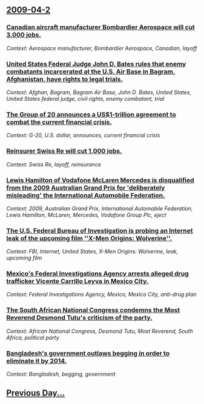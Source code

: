 ## [2009-04-2](/news/2009/04/2/index.md)

### [ Canadian aircraft manufacturer Bombardier Aerospace will cut 3,000 jobs. ](/news/2009/04/2/canadian-aircraft-manufacturer-bombardier-aerospace-will-cut-3-000-jobs.md)
_Context: Aerospace manufacturer, Bombardier Aerospace, Canadian, layoff_

### [ United States Federal Judge John D. Bates rules that enemy combatants incarcerated at the U.S. Air Base in Bagram, Afghanistan, have rights to legal trials. ](/news/2009/04/2/united-states-federal-judge-john-d-bates-rules-that-enemy-combatants-incarcerated-at-the-u-s-air-base-in-bagram-afghanistan-have-rights.md)
_Context: Afghan, Bagram, Bagram Air Base, John D. Bates, United States, United States federal judge, civil rights, enemy combatant, trial_

### [ The Group of 20 announces a US$1-trillion agreement to combat the current financial crisis. ](/news/2009/04/2/the-group-of-20-announces-a-us-1-trillion-agreement-to-combat-the-current-financial-crisis.md)
_Context: G-20, U.S. dollar, announces, current financial crisis_

### [ Reinsurer Swiss Re will cut 1,000 jobs. ](/news/2009/04/2/reinsurer-swiss-re-will-cut-1-000-jobs.md)
_Context: Swiss Re, layoff, reinsurance_

### [ Lewis Hamilton of Vodafone McLaren Mercedes is disqualified from the 2009 Australian Grand Prix for 'deliberately misleading' the International Automobile Federation. ](/news/2009/04/2/lewis-hamilton-of-vodafone-mclaren-mercedes-is-disqualified-from-the-2009-australian-grand-prix-for-deliberately-misleading-the-internati.md)
_Context: 2009, Australian Grand Prix, International Automobile Federation, Lewis Hamilton, McLaren, Mercedes, Vodafone Group Plc, eject_

### [ The U.S. Federal Bureau of Investigation is probing an Internet leak of the upcoming film ''X-Men Origins: Wolverine''. ](/news/2009/04/2/the-u-s-federal-bureau-of-investigation-is-probing-an-internet-leak-of-the-upcoming-film-x-men-origins-wolverine.md)
_Context: FBI, Internet, United States, X-Men Origins: Wolverine, leak, upcoming film_

### [ Mexico's Federal Investigations Agency arrests alleged drug trafficker Vicente Carrillo Leyva in Mexico City. ](/news/2009/04/2/mexico-s-federal-investigations-agency-arrests-alleged-drug-trafficker-vicente-carrillo-leyva-in-mexico-city.md)
_Context: Federal Investigations Agency, Mexico, Mexico City, anti-drug plan_

### [ The South African National Congress condemns the Most Reverend Desmond Tutu's criticism of the party. ](/news/2009/04/2/the-south-african-national-congress-condemns-the-most-reverend-desmond-tutu-s-criticism-of-the-party.md)
_Context: African National Congress, Desmond Tutu, Most Reverend, South Africa, political party_

### [ Bangladesh's government outlaws begging in order to eliminate it by 2014. ](/news/2009/04/2/bangladesh-s-government-outlaws-begging-in-order-to-eliminate-it-by-2014.md)
_Context: Bangladesh, begging, government_

## [Previous Day...](/news/2009/04/1/index.md)

